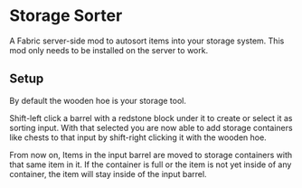 # Storage Sorter
A Fabric server-side mod to autosort items into your storage system. This mod only needs to be installed on the server to work.

## Setup
By default the wooden hoe is your storage tool.

Shift-left click a barrel with a redstone block under it to create or select it as sorting input. With that selected you are now able to add storage containers like chests to that input by shift-right clicking it with the wooden hoe.

From now on, Items in the input barrel are moved to storage containers with that same item in it. If the container is full or the item is not yet inside of any container, the item will stay inside of the input barrel.
